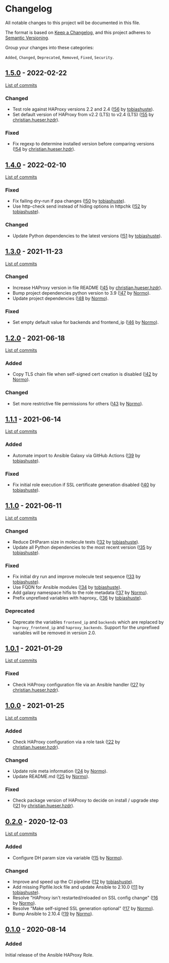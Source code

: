 <!--
SPDX-FileCopyrightText: 2020 Helmholtz Centre for Environmental Research (UFZ)
SPDX-FileCopyrightText: 2020 Helmholtz-Zentrum Dresden-Rossendorf (HZDR)

SPDX-License-Identifier: Apache-2.0
-->

# Changelog

All notable changes to this project will be documented in this file.

The format is based on [Keep a Changelog](https://keepachangelog.com/en/1.0.0/),
and this project adheres to [Semantic Versioning](https://semver.org/spec/v2.0.0.html).

Group your changes into these categories:

`Added`, `Changed`, `Deprecated`, `Removed`, `Fixed`, `Security`.

## [1.5.0](https://gitlab.com/hifis/ansible/haproxy-role/-/releases/v1.5.0) - 2022-02-22

[List of commits](https://gitlab.com/hifis/ansible/haproxy-role/-/compare/v1.4.0...v1.5.0)

### Changed

* Test role against HAProxy versions 2.2 and 2.4
  ([!56](https://gitlab.com/hifis/ansible/haproxy-role/-/merge_requests/56)
  by [tobiashuste](https://gitlab.com/tobiashuste)).
* Set default version of HAProxy from v2.2 (LTS) to v2.4 (LTS)
  ([!55](https://gitlab.com/hifis/ansible/haproxy-role/-/merge_requests/55)
  by [christian.hueser.hzdr](https://gitlab.com/christian.hueser.hzdr)).

### Fixed

* Fix regexp to determine installed version before comparing versions
  ([!54](https://gitlab.com/hifis/ansible/haproxy-role/-/merge_requests/54)
  by [christian.hueser.hzdr](https://gitlab.com/christian.hueser.hzdr)).

## [1.4.0](https://gitlab.com/hifis/ansible/haproxy-role/-/releases/v1.4.0) - 2022-02-10

[List of commits](https://gitlab.com/hifis/ansible/haproxy-role/-/compare/v1.3.0...v1.4.0)

### Fixed

* Fix failing dry-run if ppa changes
  ([!50](https://gitlab.com/hifis/ansible/haproxy-role/-/merge_requests/50)
  by [tobiashuste](https://gitlab.com/tobiashuste)).
* Use http-check send instead of hiding options in httpchk
  ([!52](https://gitlab.com/hifis/ansible/haproxy-role/-/merge_requests/52)
  by [tobiashuste](https://gitlab.com/tobiashuste)).

### Changed

* Update Python dependencies to the latest versions
  ([!51](https://gitlab.com/hifis/ansible/haproxy-role/-/merge_requests/51)
  by [tobiashuste](https://gitlab.com/tobiashuste)).

## [1.3.0](https://gitlab.com/hifis/ansible/haproxy-role/-/releases/v1.3.0) - 2021-11-23

[List of commits](https://gitlab.com/hifis/ansible/haproxy-role/-/compare/v1.2.0...v1.3.0)

### Changed

* Increase HAProxy version in file README
  ([!45](https://gitlab.com/hifis/ansible/haproxy-role/-/merge_requests/45)
  by [christian.hueser.hzdr](https://gitlab.com/christian.hueser.hzdr)).
* Bump project dependencies python version to 3.9
  ([!47](https://gitlab.com/hifis/ansible/haproxy-role/-/merge_requests/47)
  by [Normo](https://gitlab.com/Normo)).
* Update project dependencies
  ([!48](https://gitlab.com/hifis/ansible/haproxy-role/-/merge_requests/48)
  by [Normo](https://gitlab.com/Normo)).

### Fixed

* Set empty default value for backends and frontend_ip
  ([!46](https://gitlab.com/hifis/ansible/haproxy-role/-/merge_requests/46)
  by [Normo](https://gitlab.com/Normo)).

## [1.2.0](https://gitlab.com/hifis/ansible/haproxy-role/-/releases/v1.2.0) - 2021-06-18

[List of commits](https://gitlab.com/hifis/ansible/haproxy-role/-/compare/v1.1.1...v1.2.0)

### Added

* Copy TLS chain file when self-signed cert creation is disabled
  ([!42](https://gitlab.com/hifis/ansible/haproxy-role/-/merge_requests/42)
  by [Normo](https://gitlab.com/Normo)).

### Changed

* Set more restrictive file permissions for others
  ([!43](https://gitlab.com/hifis/ansible/haproxy-role/-/merge_requests/43)
  by [Normo](https://gitlab.com/Normo)).

## [1.1.1](https://gitlab.com/hifis/ansible/haproxy-role/-/releases/v1.1.1) - 2021-06-14

[List of commits](https://gitlab.com/hifis/ansible/haproxy-role/-/compare/v1.1.0...v1.1.1)

### Added

* Automate import to Ansible Galaxy via GitHub Actions
  ([!39](https://gitlab.com/hifis/ansible/haproxy-role/-/merge_requests/39)
  by [tobiashuste](https://gitlab.com/tobiashuste)).

### Fixed

* Fix initial role execution if SSL certificate generation disabled
  ([!40](https://gitlab.com/hifis/ansible/haproxy-role/-/merge_requests/40)
  by [tobiashuste](https://gitlab.com/tobiashuste)).

## [1.1.0](https://gitlab.com/hifis/ansible/haproxy-role/-/releases/v1.1.0) - 2021-06-11

[List of commits](https://gitlab.com/hifis/ansible/haproxy-role/-/compare/v1.0.1...v1.1.0)

### Changed

* Reduce DHParam size in molecule tests
  ([!32](https://gitlab.com/hifis/ansible/haproxy-role/-/merge_requests/32)
  by [tobiashuste](https://gitlab.com/tobiashuste)).
* Update all Python dependencies to the most recent version
  ([!35](https://gitlab.com/hifis/ansible/haproxy-role/-/merge_requests/35)
  by [tobiashuste](https://gitlab.com/tobiashuste)).

### Fixed

* Fix initial dry run and improve molecule test sequence
  ([!33](https://gitlab.com/hifis/ansible/haproxy-role/-/merge_requests/33)
  by [tobiashuste](https://gitlab.com/tobiashuste)).
* Use FQDN for Ansible modules
  ([!34](https://gitlab.com/hifis/ansible/haproxy-role/-/merge_requests/34)
  by [tobiashuste](https://gitlab.com/tobiashuste)).
* Add galaxy namespace hifis to the role metadata
  ([!37](https://gitlab.com/hifis/ansible/haproxy-role/-/merge_requests/37)
  by [Normo](https://gitlab.com/Normo)).
* Prefix unprefixed variables with haproxy_
  ([!36](https://gitlab.com/hifis/ansible/haproxy-role/-/merge_requests/36)
  by [tobiashuste](https://gitlab.com/tobiashuste)).

### Deprecated

* Deprecate the variables `frontend_ip` and `backends` which are replaced
  by `haproxy_frontend_ip` and `haproxy_backends`.
  Support for the unprefixed variables will be removed in version 2.0.

## [1.0.1](https://gitlab.com/hifis/ansible/haproxy-role/-/releases/v1.0.1) - 2021-01-29

[List of commits](https://gitlab.com/hifis/ansible/haproxy-role/-/compare/v1.0.0...v1.0.1)

### Fixed

- Check HAProxy configuration file via an Ansible handler
  ([!27](https://gitlab.com/hifis/ansible/haproxy-role/-/merge_requests/27)
  by [christian.hueser.hzdr](https://gitlab.com/christian.hueser.hzdr)).

## [1.0.0](https://gitlab.com/hifis/ansible/haproxy-role/-/releases/v1.0.0) - 2021-01-25

[List of commits](https://gitlab.com/hifis/ansible/haproxy-role/-/compare/v0.2.0...v1.0.0)

### Added

- Check HAProxy configuration via a role task
  ([!22](https://gitlab.com/hifis/ansible/haproxy-role/-/merge_requests/22)
  by [christian.hueser.hzdr](https://gitlab.com/christian.hueser.hzdr)).
  
### Changed

- Update role meta information
  ([!24](https://gitlab.com/hifis/ansible/haproxy-role/-/merge_requests/24)
  by [Normo](https://gitlab.com/Normo)).
- Update README.md
  ([!25](https://gitlab.com/hifis/ansible/haproxy-role/-/merge_requests/25)
  by [Normo](https://gitlab.com/Normo)).

### Fixed

- Check package version of HAProxy to decide on install / upgrade step
  ([!21](https://gitlab.com/hifis/ansible/haproxy-role/-/merge_requests/21)
  by [christian.hueser.hzdr](https://gitlab.com/christian.hueser.hzdr)).

## [0.2.0](https://gitlab.com/hifis/ansible/haproxy-role/-/releases/v0.2.0) - 2020-12-03

[List of commits](https://gitlab.com/hifis/ansible/haproxy-role/-/compare/v0.1.0...v0.2.0)

### Added

- Configure DH param size via variable
  ([!15](https://gitlab.com/hifis/ansible/haproxy-role/-/merge_requests/15)
  by [Normo](https://gitlab.com/Normo)).

### Changed

- Improve and speed up the CI pipeline
  ([!12](https://gitlab.com/hifis/ansible/haproxy-role/-/merge_requests/12)
  by [tobiashuste](https://gitlab.com/tobiashuste)).
- Add missing Pipfile.lock file and update Ansible to 2.10.0
  ([!11](https://gitlab.com/hifis/ansible/haproxy-role/-/merge_requests/11)
  by [tobiashuste](https://gitlab.com/tobiashuste)).
- Resolve "HAProxy isn't restarted/reloaded on SSL config change"
  ([!16](https://gitlab.com/hifis/ansible/haproxy-role/-/merge_requests/16)
  by [Normo](https://gitlab.com/Normo)).
- Resolve "Make self-signed SSL generation optional"
  ([!17](https://gitlab.com/hifis/ansible/haproxy-role/-/merge_requests/17)
  by [Normo](https://gitlab.com/Normo)).
- Bump Ansible to 2.10.4
  ([!19](https://gitlab.com/hifis/ansible/haproxy-role/-/merge_requests/19)
  by [Normo](https://gitlab.com/Normo)).

## [0.1.0](https://gitlab.com/hifis/ansible/haproxy-role/-/releases/v0.1.0) - 2020-08-14

### Added

Initial release of the Ansible HAProxy Role.
